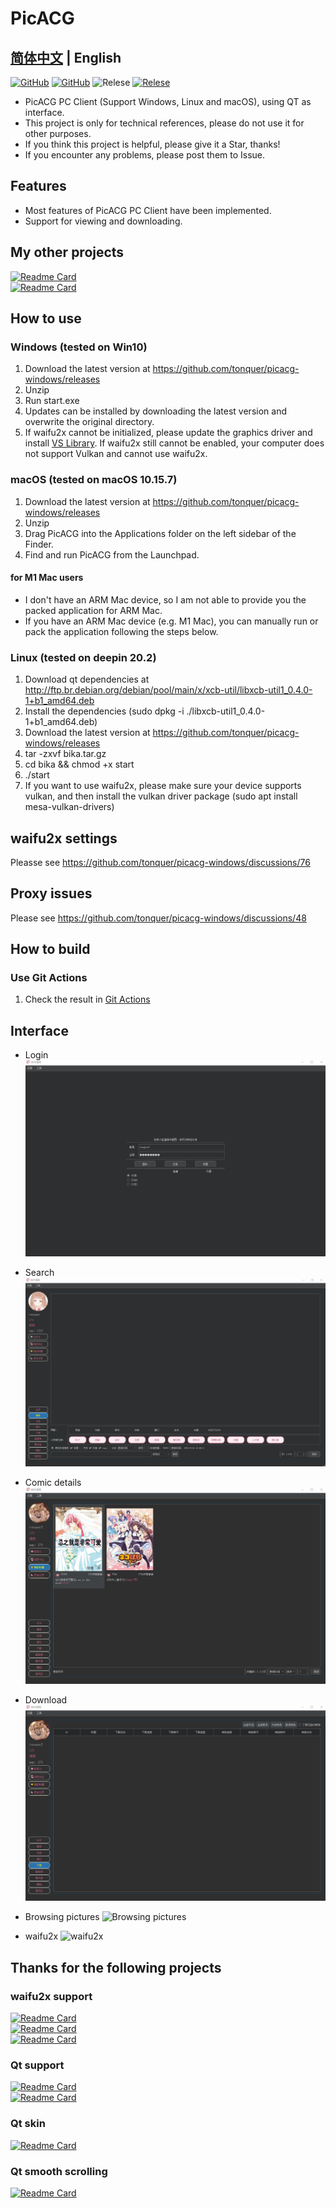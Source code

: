 # PicACG

## [简体中文](README.md) | English

[![GitHub](https://img.shields.io/github/license/tonquer/picacg-windows)](https://raw.githubusercontent.com/tonquer/picacg-windows/master/LICENSE.txt)
[![GitHub](https://img.shields.io/github/workflow/status/tonquer/picacg-windows/CI?label=CI)](https://github.com/tonquer/picacg-windows/actions)
![Relese](https://img.shields.io/badge/Python-3.7.9%2B-brightgreen)
[![Relese](https://img.shields.io/github/v/release/tonquer/picacg-windows)](https://github.com/tonquer/picacg-windows/releases)

- PicACG PC Client (Support Windows, Linux and macOS), using QT as interface.
- This project is only for technical references, please do not use it for other purposes.
- If you think this project is helpful, please give it a Star, thanks!
- If you encounter any problems, please post them to Issue.

## Features
- Most features of PicACG PC Client have been implemented.
- Support for viewing and downloading.

## My other projects
 [![Readme Card](https://github-readme-stats.vercel.app/api/pin/?username=tonquer&repo=ehentai-windows)](https://github.com/tonquer/ehentai-windows)  
 [![Readme Card](https://github-readme-stats.vercel.app/api/pin/?username=tonquer&repo=waifu2x-vulkan)](https://github.com/tonquer/waifu2x-vulkan)

## How to use
  ### Windows (tested on Win10)
  1. Download the latest version at https://github.com/tonquer/picacg-windows/releases
  2. Unzip
  3. Run start.exe
  4. Updates can be installed by downloading the latest version and overwrite the original directory.
  5. If waifu2x cannot be initialized, please update the graphics driver and install [VS Library](https://download.visualstudio.microsoft.com/download/pr/366c0fb9-fe05-4b58-949a-5bc36e50e370/015EDD4E5D36E053B23A01ADB77A2B12444D3FB6ECCEFE23E3A8CD6388616A16/VC_redist.x64.exe). If waifu2x still cannot be enabled, your computer does not support Vulkan and cannot use waifu2x.

  ### macOS (tested on macOS 10.15.7)
  1. Download the latest version at https://github.com/tonquer/picacg-windows/releases
  2. Unzip
  3. Drag PicACG into the Applications folder on the left sidebar of the Finder.
  4. Find and run PicACG from the Launchpad.
  #### for M1 Mac users
  * I don't have an ARM Mac device, so I am not able to provide you the packed application for ARM Mac.
  * If you have an ARM Mac device (e.g. M1 Mac), you can manually run or pack the application following the steps below.

  ### Linux (tested on deepin 20.2)
  1. Download qt dependencies at http://ftp.br.debian.org/debian/pool/main/x/xcb-util/libxcb-util1_0.4.0-1+b1_amd64.deb
  2. Install the dependencies (sudo dpkg -i ./libxcb-util1_0.4.0-1+b1_amd64.deb)
  3. Download the latest version at https://github.com/tonquer/picacg-windows/releases
  4. tar -zxvf bika.tar.gz
  5. cd bika && chmod +x start
  6. ./start
  7. If you want to use waifu2x, please make sure your device supports vulkan, and then install the vulkan driver package (sudo apt install mesa-vulkan-drivers)

## waifu2x settings
  Pleasse see https://github.com/tonquer/picacg-windows/discussions/76

## Proxy issues
  Please see https://github.com/tonquer/picacg-windows/discussions/48

## How to build
  ### Use Git Actions
  1. Check the result in [Git Actions](https://github.com/tonquer/picacg-windows/actions)

## Interface

* Login
![Login](example/登录.gif)

* Search
![Search](example/搜索.gif)

* Comic details
![Comic details](example/漫画详情.gif)

* Download
![Download](example/下载.gif)

* Browsing pictures
![Browsing pictures](example/看图.gif)

* waifu2x
![waifu2x](example/waifu2x.gif)

## Thanks for the following projects
  ### waifu2x support
   [![Readme Card](https://github-readme-stats.vercel.app/api/pin/?username=nagadomi&repo=waifu2x)](https://github.com/nagadomi/waifu2x)  
   [![Readme Card](https://github-readme-stats.vercel.app/api/pin/?username=nihui&repo=waifu2x-ncnn-vulkan)](https://github.com/nagadomi/waifu2x-ncnn-vulkan)  
   [![Readme Card](https://github-readme-stats.vercel.app/api/pin/?username=tonquer&repo=waifu2x-vulkan)](https://github.com/tonquer/waifu2x-vulkan)  
  ### Qt support
   [![Readme Card](https://github-readme-stats.vercel.app/api/pin/?username=PyQt5&repo=PyQt)](https://github.com/PyQt5/PyQt)  
   [![Readme Card](https://github-readme-stats.vercel.app/api/pin/?username=PyQt5&repo=PyQtClient)](https://github.com/PyQt5/PyQtClient)  
  ### Qt skin
   [![Readme Card](https://github-readme-stats.vercel.app/api/pin/?username=satchelwu&repo=QSS-Skin-Builder)](https://github.com/satchelwu/QSS-Skin-Builder)  
  ### Qt smooth scrolling
   [![Readme Card](https://github-readme-stats.vercel.app/api/pin/?username=zhiyiYo&repo=Groove)](https://github.com/zhiyiYo/Groove)  
